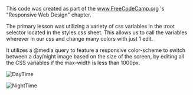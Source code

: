 This code was created as part of the www.FreeCodeCamp.org 's "Responsive Web Design" chapter.

The primary lesson was utilizing a variety of css variables in the :root selector located in the styles.css sheet. This allows us to call the variables wherever in our css and change many colors with just 1 edit.

It utilizes a @media query to feature a responsive color-scheme to switch between a day/night image based on the size of the screen, by editing all the CSS variables if the max-width is less than 1000px.

![DayTime](https://github.com/ThomasGuaetta/Skyline-CSS-Practice/master/Docs/1001px.png "Day Time View - Occurs when width > 1000px")

![NightTime](https://github.com/ThomasGuaetta/Skyline-CSS-Practice/master/Docs/1000px.png "Day Time View - Occurs when width <= 1000px")

